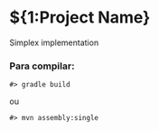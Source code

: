 # ${1:Project Name}
Simplex implementation

### Para compilar:
`#> gradle build`

ou

`#> mvn assembly:single`
